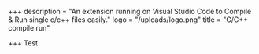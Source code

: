 +++
description = "An extension running on Visual Studio Code to Compile & Run single c/c++ files easily."
logo = "/uploads/logo.png"
title = "C/C++ compile run"

+++
Test
